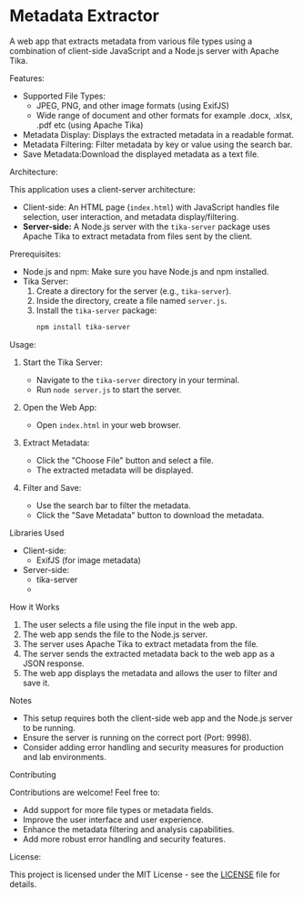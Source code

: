 # Metadata Extractor
A web app that extracts metadata from various file types using a combination of client-side JavaScript and a Node.js server with Apache Tika.

Features:

* Supported File Types:
    * JPEG, PNG, and other image formats (using ExifJS)
    * Wide range of document and other formats for example .docx, .xlsx, .pdf etc (using Apache Tika)
* Metadata Display: Displays the extracted metadata in a readable format.
* Metadata Filtering: Filter metadata by key or value using the search bar.
* Save Metadata:Download the displayed metadata as a text file.

Architecture:

This application uses a client-server architecture:

* Client-side:  An HTML page (`index.html`) with JavaScript handles file selection, user interaction, and metadata display/filtering.
* **Server-side:** A Node.js server with the `tika-server` package uses Apache Tika to extract metadata from files sent by the client.

Prerequisites:

* Node.js and npm: Make sure you have Node.js and npm installed.
* Tika Server:
    1.  Create a directory for the server (e.g., `tika-server`).
    2.  Inside the directory, create a file named `server.js`.
    3.  Install the `tika-server` package:
        ```bash
        npm install tika-server
        ```

Usage:

1. Start the Tika Server:
   * Navigate to the `tika-server` directory in your terminal.
   * Run `node server.js` to start the server.

2. Open the Web App:
   * Open `index.html` in your web browser.

3. Extract Metadata:
   * Click the "Choose File" button and select a file.
   * The extracted metadata will be displayed.

4. Filter and Save:
   * Use the search bar to filter the metadata.
   * Click the "Save Metadata" button to download the metadata.


Libraries Used

* Client-side:
    * ExifJS (for image metadata)
* Server-side:
    * tika-server
    * 

How it Works

1.  The user selects a file using the file input in the web app.
2.  The web app sends the file to the Node.js server.
3.  The server uses Apache Tika to extract metadata from the file.
4.  The server sends the extracted metadata back to the web app as a JSON response.
5.  The web app displays the metadata and allows the user to filter and save it.

Notes

* This setup requires both the client-side web app and the Node.js server to be running.
* Ensure the server is running on the correct port (Port: 9998).
* Consider adding error handling and security measures for production and lab environments.

Contributing

Contributions are welcome! Feel free to:

* Add support for more file types or metadata fields.
* Improve the user interface and user experience.
* Enhance the metadata filtering and analysis capabilities.
* Add more robust error handling and security features.


License:

This project is licensed under the MIT License - see the [LICENSE](LICENSE) file for details.

